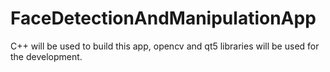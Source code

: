# FaceDetectionAndManipulationApp
C++ will be used to build this app, opencv and qt5 libraries will be used for the development. 
